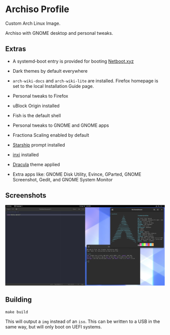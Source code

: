 # Archiso Profile

Custom Arch Linux Image.

Archiso with GNOME desktop and personal tweaks.

## Extras

+ A systemd-boot entry is provided for booting [Netboot.xyz](https://netboot.xyz/)

+ Dark themes by default everywhere

+ `arch-wiki-docs` and `arch-wiki-lite` are installed. Firefox homepage is set to the local Installation Guide page.

+ Personal tweaks to Firefox

+ uBlock Origin installed

+ Fish is the default shell

+ Personal tweaks to GNOME and GNOME apps

+ Fractiona Scaling enabled by default

+ [Starship](https://starship.rs/) prompt installed

+ [inxi](https://github.com/smxi/inxi) installed

+ [Dracula](https://draculatheme.com/) theme applied

+ Extra apps like: GNOME Disk Utility, Evince, GParted, GNOME Screenshot, Gedit, and GNOME System Monitor

## Screenshots

![Screenshot Desktop 1](assets/Screenshot_Desktop_1.png)

## Building

`make build`

This will output a `img` instead of an `iso`. This can be written to a USB in the same
way, but will only boot on UEFI systems.